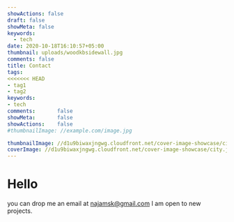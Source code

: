 ```yaml
---
showActions: false
draft: false
showMeta: false
keywords:
  - tech
date: 2020-10-18T16:10:57+05:00
thumbnail: uploads/woodkbsidewall.jpg
comments: false
title: Contact
tags:
<<<<<<< HEAD
- tag1
- tag2
keywords:
- tech
comments:       false
showMeta:       false
showActions:    false
#thumbnailImage: //example.com/image.jpg

thumbnailImage: //d1u9biwaxjngwg.cloudfront.net/cover-image-showcase/city-750.jpg
coverImage: //d1u9biwaxjngwg.cloudfront.net/cover-image-showcase/city.jpg
---
```


# Hello

you can drop me an email at najamsk@gmail.com I am open to new projects.